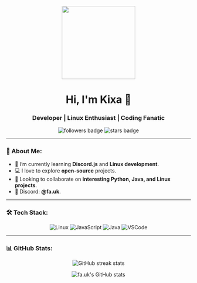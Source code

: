 <div align="center">
  <img src="https://i.pinimg.com/564x/d6/29/43/d62943811acd719ea14c9cc3a254a0b8.jpg" width="200" />
  <h1 align="center">Hi, I'm Kixa 🌸</h1>
  <h3 align="center">Developer | Linux Enthusiast | Coding Fanatic</h3>
  
  <p align="center"> 
    <img src="https://img.shields.io/github/followers/kixajs?color=ff69b4&logo=github&style=for-the-badge" alt="followers badge" /> 
    <img src="https://img.shields.io/github/stars/kixajs?color=ff69b4&logo=github&style=for-the-badge" alt="stars badge" />
  </p>
</div>

---

### 🦄 About Me:
- 🌱 I’m currently learning **Discord.js** and **Linux development**.
- 💻 I love to explore **open-source** projects.
- 🤝 Looking to collaborate on **interesting Python, Java, and Linux projects**.
- 📧 Discord: **@fa.uk**.

---

### 🛠 Tech Stack:
<div align="center">
  <img src="https://img.shields.io/badge/OS-Linux-ff69b4?style=for-the-badge&logo=linux" alt="Linux" />
  <img src="https://img.shields.io/badge/Code-JavaScript-purple?style=for-the-badge&logo=javascript" alt="JavaScript" />
  <img src="https://img.shields.io/badge/Code-Java-ff69b4?style=for-the-badge&logo=java" alt="Java" />
  <img src="https://img.shields.io/badge/Tools-VSCode-purple?style=for-the-badge&logo=visual-studio-code" alt="VSCode" />
</div>

---

### 📊 GitHub Stats:
<div align="center">
  <img src="http://github-readme-streak-stats.herokuapp.com?user=kixajs&theme=highcontrast&ring=ff69b4&fire=purple&currStreakLabel=ff69b4" alt="GitHub streak stats">
  
  ![fa.uk's GitHub stats](https://github-readme-stats.vercel.app/api?username=kixajs&show_icons=true&theme=radical&icon_color=ff69b4)
</div>
